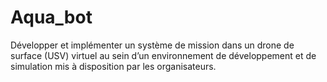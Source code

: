 # Aqua_bot
Développer et implémenter un système de mission dans un drone de surface (USV) virtuel au sein d’un environnement de développement et de simulation mis à disposition par les organisateurs.
